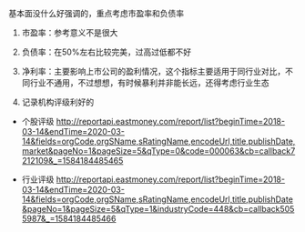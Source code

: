 基本面没什么好强调的，重点考虑市盈率和负债率
1. 市盈率：参考意义不是很大
2. 负债率：在50%左右比较完美，过高过低都不好
3. 净利率：主要影响上市公司的盈利情况，这个指标主要适用于同行业对比，不同行业不通用，不过想想，有时候暴利并非能长远，还得考虑行业生态

4. 记录机构评级利好的

- 个股评级
http://reportapi.eastmoney.com/report/list?beginTime=2018-03-14&endTime=2020-03-14&fields=orgCode,orgSName,sRatingName,encodeUrl,title,publishDate,market&pageNo=1&pageSize=5&qType=0&code=000063&cb=callback7212109&_=1584184485465

- 行业评级
http://reportapi.eastmoney.com/report/list?beginTime=2018-03-14&endTime=2020-03-14&fields=orgCode,orgSName,sRatingName,encodeUrl,title,publishDate&pageNo=1&pageSize=5&qType=1&industryCode=448&cb=callback5055987&_=1584184485466